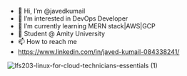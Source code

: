 - 👋 Hi, I’m @javedkumail
- 👀 I’m interested in DevOps Developer
- 🌱 I’m currently learning MERN stack|AWS|GCP
- 💞️ Student @ Amity University
- 📫 How to reach me
- https://www.linkedin.com/in/javed-kumail-084338241/

<!---
javedkumail/javedkumail is a ✨ special ✨ repository because its `README.md` (this file) appears on your GitHub profile.
You can click the Preview link to take a look at your changes.
--->
![lfs203-linux-for-cloud-technicians-essentials (1)](https://github.com/javedkumail/javedkumail/assets/107232454/8c6e8c3f-b311-4f0a-b457-cbd73e124b77)
